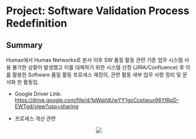 # Project: Software Validation Process Redefinition
## Summary

Humax에서 Humax Networks로 분사 이후 SW 품질 활동 관련 기존 업무 시스템 사용 불가한 상황이 발생했고
이를 대체하기 위한 시스템 선정 (JIRA/Confluence) 후 이를 활용한 Software 품질 활동 프로세스 재정의, 관련 활동 세부 업무 사항 정리 및 문서화 한 활동임.

- Google Driver Link: https://drive.google.com/file/d/1pWaVdUwYY1goCcptwux96YtRqD-EWTgd/view?usp=sharing

- 프로세스 개선 관련

<p align="center">
    <img src='./images/Secured_Software_Download_Automation.png'>
    <br>
    
</p>
